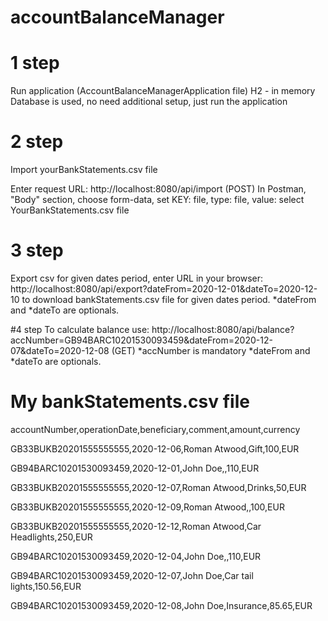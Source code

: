 # accountBalanceManager

# 1 step
Run application (AccountBalanceManagerApplication file)
H2 - in memory Database is used, no need additional setup, just run the application

# 2 step

Import yourBankStatements.csv file 

Enter request URL: http://localhost:8080/api/import (POST)
In Postman, "Body" section, choose form-data, set KEY: file, type: file, value: select YourBankStatements.csv file

# 3 step

Export csv for given dates period, enter URL in your browser: http://localhost:8080/api/export?dateFrom=2020-12-01&dateTo=2020-12-10
to download bankStatements.csv file for given dates period. 
*dateFrom and *dateTo are optionals.

#4 step
To calculate balance use: http://localhost:8080/api/balance?accNumber=GB94BARC10201530093459&dateFrom=2020-12-07&dateTo=2020-12-08 (GET)
*accNumber is mandatory
*dateFrom and *dateTo are optionals.

# My bankStatements.csv file

accountNumber,operationDate,beneficiary,comment,amount,currency

GB33BUKB20201555555555,2020-12-06,Roman Atwood,Gift,100,EUR

GB94BARC10201530093459,2020-12-01,John Doe,,110,EUR

GB33BUKB20201555555555,2020-12-07,Roman Atwood,Drinks,50,EUR

GB33BUKB20201555555555,2020-12-09,Roman Atwood,,100,EUR

GB33BUKB20201555555555,2020-12-12,Roman Atwood,Car Headlights,250,EUR

GB94BARC10201530093459,2020-12-04,John Doe,,110,EUR

GB94BARC10201530093459,2020-12-07,John Doe,Car tail lights,150.56,EUR

GB94BARC10201530093459,2020-12-08,John Doe,Insurance,85.65,EUR


